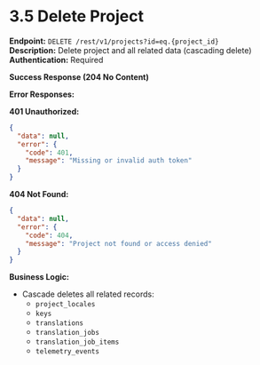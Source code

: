 # 3.5 Delete Project

**Endpoint:** `DELETE /rest/v1/projects?id=eq.{project_id}`  
**Description:** Delete project and all related data (cascading delete)  
**Authentication:** Required

**Success Response (204 No Content)**

**Error Responses:**

**401 Unauthorized:**

```json
{
  "data": null,
  "error": {
    "code": 401,
    "message": "Missing or invalid auth token"
  }
}
```

**404 Not Found:**

```json
{
  "data": null,
  "error": {
    "code": 404,
    "message": "Project not found or access denied"
  }
}
```

**Business Logic:**

- Cascade deletes all related records:
  - `project_locales`
  - `keys`
  - `translations`
  - `translation_jobs`
  - `translation_job_items`
  - `telemetry_events`
